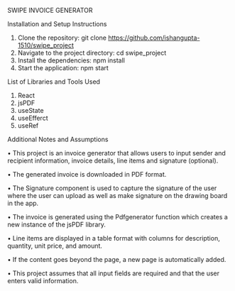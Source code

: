 SWIPE INVOICE GENERATOR

Installation and Setup Instructions
1.	Clone the repository: git clone https://github.com/ishangupta-1510/swipe_project
2.	Navigate to the project directory: cd swipe_project
3.	Install the dependencies: npm install
4.	Start the application: npm start

List of Libraries and Tools Used
1.	React
2.	jsPDF
3.	useState
4.	useEfferct
5.	useRef

Additional Notes and Assumptions

•	This project is an invoice generator that allows users to input sender and recipient information, invoice details, line items and signature (optional).

•	The generated invoice is downloaded in PDF format.

•	The Signature component is used to capture the signature of the user where the user can upload as well as make signature on the drawing board in the app.

•	The invoice is generated using the Pdfgenerator function which creates a new instance of the jsPDF library.

•	Line items are displayed in a table format with columns for description, quantity, unit price, and amount.

•	If the content goes beyond the page, a new page is automatically added.

•	This project assumes that all input fields are required and that the user enters valid information.

